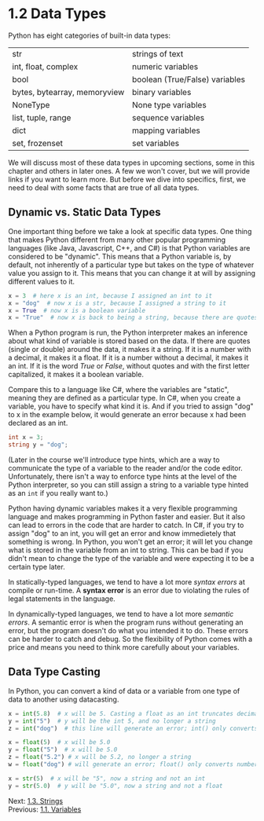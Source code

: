 # 1.2 Data Types

Python has eight categories of built-in data types:

|                              |                                |
| ---------------------------- | ------------------------------ |
| str                          | strings of text                |
| int, float, complex          | numeric variables              |
| bool                         | boolean (True/False) variables |
| bytes, bytearray, memoryview | binary variables               |
| NoneType                     | None type variables            |
| list, tuple, range           | sequence variables             |
| dict                         | mapping variables              |
| set, frozenset               | set variables                  |

We will discuss most of these data types in upcoming sections, some in this chapter and others in later ones. A few we
won't cover, but we will provide links if you want to learn more. But before we dive into specifics, first, we need to
deal with some facts that are true of all data types.

## Dynamic vs. Static Data Types

One important thing before we take a look at specific data types. One thing that makes Python different from many other
popular programming languages (like Java, Javascript, C++, and C#) is that Python variables are considered to be
"dynamic". This means that a Python variable is, by default, not inherently of a particular type but takes on the type
of whatever value you assign to it. This means that you can change it at will by assigning different values to it.

```Python
x = 3  # here x is an int, because I assigned an int to it
x = "dog"  # now x is a str, because I assigned a string to it
x = True  # now x is a boolean variable
x = "True"  # now x is back to being a string, because there are quotes
```

When a Python program is run, the Python interpreter makes an inference about what kind of variable is stored based on
the data. If there are quotes (single or double) around the data, it makes it a string. If it is a number with a
decimal, it makes it a float. If it is a number without a decimal, it makes it an int. If it is the word _True_ or
_False_, without quotes and with the first letter capitalized, it makes it a boolean variable.

Compare this to a language like C#, where the variables are "static", meaning they are defined as a particular type.
In C#, when you create a variable, you have to specify what kind it is. And if you tried to assign "dog" to x in the
example below, it would generate an error because x had been declared as an int.

```c#
int x = 3;
string y = "dog";
```

(Later in the course we'll introduce type hints, which are a way to communicate the type of a
variable to the reader and/or the code editor. Unfortunately, there isn't a way to enforce type
hints at the level of the Python interpreter, so you can still assign a string to a variable type
hinted as an `int` if you really want to.)

Python having dynamic variables makes it a very flexible programming language and makes programming in Python faster and
easier. But it also can lead to errors in the code that are harder to catch. In C#, if you try to assign "dog" to an
int, you will get an error and know immedietely that something is wrong. In Python, you won't get an error; it will let
you change what is stored in the variable from an int to string. This can be bad if you didn't mean to change the type
of the variable and were expecting it to be a certain type later.

In statically-typed languages, we tend to have a lot more _syntax errors_ at compile or run-time. A **syntax error** is
an error due to violating the rules of legal statements in the language.

In dynamically-typed languages, we tend to have a lot more _semantic errors_. A semantic error is when the program runs
without generating an error, but the program doesn't do what you intended it to do. These errors can be harder to catch
and debug. So the flexibility of Python comes with a price and means you need to think more carefully about your
variables.

## Data Type Casting

In Python, you can convert a kind of data or a variable from one type of data to another using datacasting.

```Python
x = int(5.8)  # x will be 5. Casting a float as an int truncates decimals
y = int("5")  # y will be the int 5, and no longer a string
z = int("dog")  # this line will generate an error; int() only converts numbers

x = float(5)  # x will be 5.0
y = float("5")  # x will be 5.0
z = float("5.2") # x will be 5.2, no longer a string
w = float("dog") # will generate an error; float() only converts numbers

x = str(5)  # x will be "5", now a string and not an int
y = str(5.0)  # y will be "5.0", now a string and not a float
```

Next: [1.3. Strings](1.3.%20Strings.md)<br>
Previous: [1.1. Variables](1.1.%20Variables.md)
